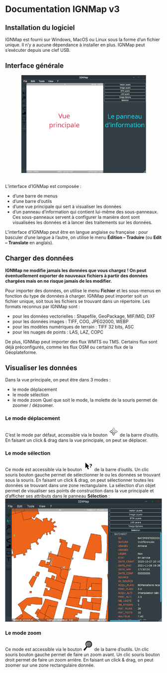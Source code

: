 # Documentation IGNMap v3

## Installation du logiciel
IGNMap est fourni sur Windows, MacOS ou Linux sous la forme d’un fichier unique. Il n’y a aucune dépendance à installer en plus.
IGNMap peut s’exécuter depuis une clef USB.

## Interface générale
<div align="center">
<img alt="Interface" src="https://raw.githubusercontent.com/IGNF/IGNMap/master/Documentation/Images/Interface.png">
</div><br>

L’interface d’IGNMap est composée :
* d’une barre de menus
* d’une barre d’outils
* d’une vue principale qui sert à visualiser les données
* d’un panneau d’information qui contient lui-même des sous-panneaux. Ces sous-panneaux servent à configurer la manière dont sont visualisées les données et à lancer des traitements sur les données.

L’interface d’IGNMap peut être en langue anglaise ou française : pour basculer d’une langue à l’autre, on utilise le menu **Édition – Traduire** (ou **Edit – Translate** en anglais).

## Charger des données
**IGNMap ne modifie jamais les données que vous chargez ! On peut éventuellement exporter de nouveaux fichiers à partir des données chargées mais on ne risque jamais de les modifier.**

Pour importer des données, on utilise le menu **Fichier** et les sous-menus en fonction du type de données à charger.
IGNMap peut importer soit un fichier unique, soit tous les fichiers se trouvant dans un répertoire.
Les formats reconnus par IGNMap sont :
* pour les données vectorielles : Shapefile, GeoPackage, MIF/MID, DXF
* pour les données images : TIFF, COG, JPEG2000, WEBP
* pour les modèles numériques de terrain : TIFF 32 bits, ASC
* pour les nuages de points : LAS, LAZ, COPC

De plus, IGNMap peut importer des flux WMTS ou TMS. Certains flux sont déjà préconfigurés, comme les flux OSM ou certains flux de la Géoplateforme.

## Visualiser les données
Dans la vue principale, on peut être dans 3 modes :
* le mode déplacement
* le mode sélection
* le mode zoom
Quel que soit le mode, la molette de la souris permet de zoomer / dézoomer.

### Le mode déplacement
C’est le mode par défaut, accessible via le bouton <img alt="Interface" src="https://raw.githubusercontent.com/IGNF/IGNMap/master/Documentation/Images/Move.png"> de la barre d’outils.
En faisant un click & drag dans la vue principale, on peut se déplacer.
### Le mode sélection
Ce mode est accessible via le bouton <img alt="Interface" src="https://raw.githubusercontent.com/IGNF/IGNMap/master/Documentation/Images/Select.png"> de la barre d’outils.
Un clic souris bouton gauche permet de sélectionner le ou les données se trouvant sous la souris.
En faisant un click & drag, on peut sélectionner toutes les données se trouvant dans une zone rectangulaire.
La sélection d’un objet permet de visualiser ses points de construction dans la vue principale et d’afficher ses attributs dans le panneau **Sélection** :
<img alt="Interface" src="https://raw.githubusercontent.com/IGNF/IGNMap/master/Documentation/Images/Selection.png">

### Le mode zoom
Ce mode est accessible via le bouton <img alt="Interface" src="https://raw.githubusercontent.com/IGNF/IGNMap/master/Documentation/Images/Zoom.png"> de la barre d’outils.
Un clic souris bouton gauche permet de faire un zoom avant.
Un clic souris bouton droit permet de faire un zoom arrière.
En faisant un click & drag, on peut zoomer sur une zone rectangulaire donnée.